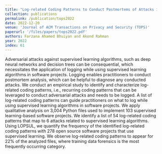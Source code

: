 ```yaml
---
title: "Log-related Coding Patterns to Conduct Postmortems of Attacks in Supervised Learning-based Projects"
collection: publications
permalink: /publication/tops2022
date: 2022-12-20
venue: 'Journal of ACM Transactions on Privacy and Security (TOPS)'
paperurl: '/files/papers/tops2022.pdf'
authors: Farzana Ahamed Bhuiyan and Akond Rahman
year: 2022
index: 61
--- 
```

Adversarial attacks against supervised learning algorithms, such as deep neural networks and decision trees can be consequential, which necessitates the application of logging while using supervised learning algorithms in software projects. Logging enables practitioners to conduct postmortem analysis, which can be helpful to diagnose any conducted attacks. We conduct an empirical study to identify and characterize log-related coding patterns, i.e., recurring coding patterns that can be leveraged to conduct adversarial attacks and needs to be logged. A list of log-related coding patterns can guide practitioners on what to log while using supervised learning algorithms in software projects. We apply qualitative analysis on 3,004 Python files used to implement 103 supervised learning-based software projects. We identify a list of 54 log-related coding patterns that map to 6 attacks related to supervised learning algorithms. Using LOPSUL, we quantify the frequency of the identified log-related coding patterns with 278 open source software projects that use supervised learning. We observe log-related coding patterns to appear for 22\% of the analyzed files, where training data forensics is the most frequently occurring category. 